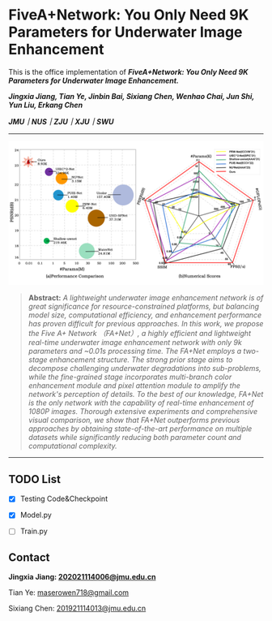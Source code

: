 # FiveA+Network: You Only Need 9K Parameters for Underwater Image Enhancement

This is the office implementation of ***FiveA+Network: You Only Need 9K Parameters for Underwater Image Enhancement.***

***Jingxia Jiang, Tian Ye, Jinbin Bai, Sixiang Chen, Wenhao Chai, Jun Shi, Yun Liu, Erkang Chen***

***JMU｜NUS｜ZJU｜XJU｜SWU***

<hr />

![FAPlus_Net_Comparison.jpg](Figures/FAPlus_Net_Comparison.jpg)


> **Abstract:** *A lightweight underwater image enhancement network is of great significance for resource-constrained platforms, but balancing model size, computational efficiency, and enhancement performance has proven difficult for previous approaches. In this work, we propose the Five A+ Network （FA+Net）, a highly efficient and lightweight real-time underwater image enhancement network with only 9k parameters and ~0.01s processing time. The FA+Net employs a two-stage enhancement structure. The strong prior stage aims to decompose challenging underwater degradations into sub-problems, while the fine-grained stage incorporates multi-branch color enhancement module and pixel attention module to amplify the network's perception of details. To the best of our knowledge, FA+Net is the only network with the capability of real-time enhancement of 1080P images. Thorough extensive experiments and comprehensive visual comparison, we show that FA+Net outperforms previous approaches by obtaining state-of-the-art performance on multiple datasets while significantly reducing both parameter count and computational complexity.* 

<hr />


## TODO List
- [x] Testing Code&Checkpoint
- [x] Model.py
- [ ] Train.py


## Contact
**Jingxia Jiang: 202021114006@jmu.edu.cn** 

Tian Ye: maserowen718@gmail.com 

Sixiang Chen: 201921114013@jmu.edu.cn


